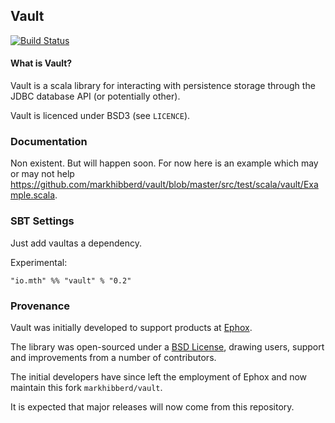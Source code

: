 ## Vault

[![Build Status](https://travis-ci.org/markhibberd/vault.png)](https://travis-ci.org/markhibberd/vault)

#### What is Vault?

Vault is a scala library for interacting with persistence storage
through the JDBC database API (or potentially other).

Vault is licenced under BSD3 (see `LICENCE`).

### Documentation

Non existent. But will happen soon. For now here is an example which may or may not
help <https://github.com/markhibberd/vault/blob/master/src/test/scala/vault/Example.scala>.

### SBT Settings

Just add vaultas a dependency.

Experimental:

    "io.mth" %% "vault" % "0.2"

### Provenance

Vault was initially developed to support products at [Ephox](http://ephox.com).

The library was open-sourced under a [BSD License](https://github.com/markhibberd/vault/blob/master/LICENSE), drawing users, support and improvements from a number of contributors.

The initial developers have since left the employment of Ephox and now maintain this fork `markhibberd/vault`.

It is expected that major releases will now come from this repository.
